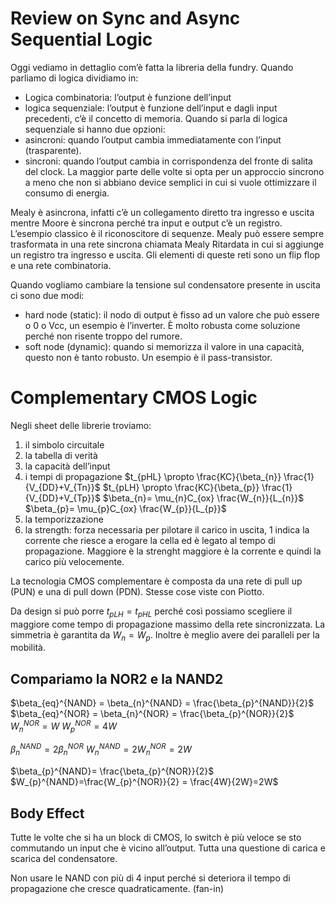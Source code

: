# Review on Sync and Async Sequential Logic

Oggi vediamo in dettaglio com’è fatta la libreria della fundry.
Quando parliamo di logica dividiamo in:
- Logica combinatoria: l’output è funzione dell’input
- logica sequenziale: l’output è funzione dell’input e dagli input precedenti, c’è il concetto di memoria.
Quando si parla di logica sequenziale si hanno due opzioni:
- asincroni: quando l’output cambia immediatamente con l’input (trasparente).
- sincroni: quando l’output cambia in corrispondenza del fronte di salita del clock.
La maggior parte delle volte si opta per un approccio sincrono a meno che non si abbiano device semplici in cui si vuole ottimizzare il consumo di energia.

Mealy è asincrona, infatti c’è un collegamento diretto tra ingresso e uscita mentre Moore è sincrona perché tra input e output c’è un registro.
L’esempio classico è il riconoscitore di sequenze. 
Mealy può essere sempre trasformata in una rete sincrona chiamata Mealy Ritardata in cui si aggiunge un registro tra ingresso e uscita.
Gli elementi di queste reti sono un flip flop e una rete combinatoria. 

Quando vogliamo cambiare la tensione sul condensatore presente in uscita ci sono due modi: 
- hard node (static): il nodo di output è fisso ad un valore che può essere o 0 o Vcc, un esempio è l’inverter. È molto robusta come soluzione perché non risente troppo del rumore. 
- soft node (dynamic): quando si memorizza il valore in una capacità, questo non è tanto robusto. Un esempio è il pass-transistor. 

# Complementary CMOS Logic

Negli sheet delle librerie troviamo:
1. il simbolo circuitale
2. la tabella di verità
3. la capacità dell’input
4. i tempi di propagazione 
	$t_{pHL} \propto \frac{KC}{\beta_{n}} \frac{1}{V_{DD}+V_{Tn}}$ 
	$t_{pLH} \propto \frac{KC}{\beta_{p}} \frac{1}{V_{DD}+V_{Tp}}$
	$\beta_{n}= \mu_{n}C_{ox} \frac{W_{n}}{L_{n}}$
	$\beta_{p}= \mu_{p}C_{ox} \frac{W_{p}}{L_{p}}$
5. la temporizzazione
6. la strength: forza necessaria per pilotare il carico in uscita, 1 indica la corrente che riesce a erogare la cella ed è legato al tempo di propagazione. Maggiore è la strenght maggiore è la corrente e quindi la carico più velocemente. 

La tecnologia CMOS complementare è composta da una rete di pull up (PUN) e una di pull down (PDN). Stesse cose viste con Piotto.

Da design si può porre $t_{pLH} = t_{pHL}$ perché così possiamo scegliere il maggiore come tempo di propagazione massimo della rete sincronizzata.
La simmetria è garantita da $W_{n}= W_{p}$.
Inoltre è meglio avere dei paralleli per la mobilità.

## Compariamo la NOR2 e la NAND2

$\beta_{eq}^{NAND} = \beta_{n}^{NAND} = \frac{\beta_{p}^{NAND}}{2}$
$\beta_{eq}^{NOR} = \beta_{n}^{NOR} = \frac{\beta_{p}^{NOR}}{2}$
$W_{n}^{NOR}= W$
$W_{p}^{NOR} = 4W$

$\beta_{n}^{NAND}= 2\beta_{n}^{NOR}$
$W_{n}^{NAND}=2W_{n}^{NOR} = 2W$

$\beta_{p}^{NAND}= \frac{\beta_{p}^{NOR}}{2}$
$W_{p}^{NAND}=\frac{W_{p}^{NOR}}{2} = \frac{4W}{2W}=2W$

## Body Effect

Tutte le volte che si ha un block di CMOS, lo switch è più veloce se sto commutando un input che è vicino all’output. Tutta una questione di carica e scarica del condensatore.

Non usare le NAND con più di 4 input perché si deteriora il tempo di propagazione che cresce quadraticamente. (fan-in)
